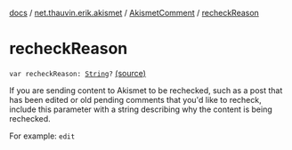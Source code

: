 [docs](../../index.md) / [net.thauvin.erik.akismet](../index.md) / [AkismetComment](index.md) / [recheckReason](./recheck-reason.md)

# recheckReason

`var recheckReason: `[`String`](https://kotlinlang.org/api/latest/jvm/stdlib/kotlin/-string/index.html)`?` [(source)](https://github.com/ethauvin/akismet-kotlin/tree/master/src/main/kotlin/net/thauvin/erik/akismet/AkismetComment.kt#L215)

If you are sending content to Akismet to be rechecked, such as a post that has been edited or old pending
comments that you'd like to recheck, include this parameter with a string describing why the content is
being rechecked.

For example: `edit`

